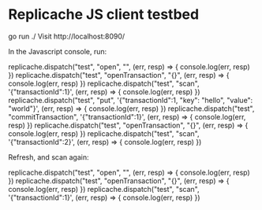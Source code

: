 # Replicache JS client testbed

go run ./
Visit http://localhost:8090/

In the Javascript console, run:

replicache.dispatch("test", "open", "", (err, resp) => { console.log(err, resp) })
replicache.dispatch("test", "openTransaction", "{}", (err, resp) => { console.log(err, resp) })
replicache.dispatch("test", "scan", '{"transactionId":1}', (err, resp) => { console.log(err, resp) })
replicache.dispatch("test", "put", '{"transactionId":1, "key": "hello", "value": "world"}', (err, resp) => { console.log(err, resp) })
replicache.dispatch("test", "commitTransaction", '{"transactionId":1}', (err, resp) => { console.log(err, resp) })
replicache.dispatch("test", "openTransaction", "{}", (err, resp) => { console.log(err, resp) })
replicache.dispatch("test", "scan", '{"transactionId":2}', (err, resp) => { console.log(err, resp) })

Refresh, and scan again:

replicache.dispatch("test", "open", "", (err, resp) => { console.log(err, resp) })
replicache.dispatch("test", "openTransaction", "{}", (err, resp) => { console.log(err, resp) })
replicache.dispatch("test", "scan", '{"transactionId":1}', (err, resp) => { console.log(err, resp) })
